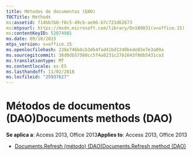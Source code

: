 ```yaml
---
title: Métodos de documentos (DAO)
TOCTitle: Methods
ms:assetid: f14bb7b0-f8c5-49cb-ae06-b7c721d62673
ms:mtpsurl: https://msdn.microsoft.com/library/Dn180031(v=office.15)
ms:contentKeyID: 52074981
ms.date: 09/18/2015
mtps_version: v=office.15
ms.openlocfilehash: 238e746b8cb3db4fad41bd1240bede83e7e3a09a
ms.sourcegitcommit: 38d0db57580cc5f4a0231c27b1643f8db5431ca3
ms.translationtype: MT
ms.contentlocale: es-ES
ms.lasthandoff: 11/02/2018
ms.locfileid: "25937627"
---
```

# <a name="documents-methods-dao"></a><span data-ttu-id="0e4ea-102">Métodos de documentos (DAO)</span><span class="sxs-lookup"><span data-stu-id="0e4ea-102">Documents methods (DAO)</span></span>


<span data-ttu-id="0e4ea-103">**Se aplica a**: Access 2013, Office 2013</span><span class="sxs-lookup"><span data-stu-id="0e4ea-103">**Applies to**: Access 2013, Office 2013</span></span>

- [<span data-ttu-id="0e4ea-104">Documents.Refresh (método) (DAO)</span><span class="sxs-lookup"><span data-stu-id="0e4ea-104">Documents.Refresh method (DAO)</span></span>](documents-refresh-method-dao.md)

